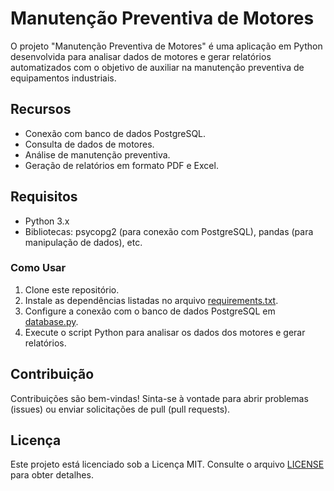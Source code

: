 # Manutenção Preventiva de Motores

O projeto "Manutenção Preventiva de Motores" é uma aplicação em Python desenvolvida para analisar dados de motores e gerar relatórios automatizados com o objetivo de auxiliar na manutenção preventiva de equipamentos industriais.

## Recursos

- Conexão com banco de dados PostgreSQL.
- Consulta de dados de motores.
- Análise de manutenção preventiva.
- Geração de relatórios em formato PDF e Excel.

## Requisitos

- Python 3.x
- Bibliotecas: psycopg2 (para conexão com PostgreSQL), pandas (para manipulação de dados), etc.

### Como Usar

1. Clone este repositório.
2. Instale as dependências listadas no arquivo [requirements.txt](./requirements.txt).
3. Configure a conexão com o banco de dados PostgreSQL em [database.py](./database.py).
4. Execute o script Python para analisar os dados dos motores e gerar relatórios.


## Contribuição

Contribuições são bem-vindas! Sinta-se à vontade para abrir problemas (issues) ou enviar solicitações de pull (pull requests).

## Licença

Este projeto está licenciado sob a Licença MIT. Consulte o arquivo [LICENSE](LICENSE) para obter detalhes.
